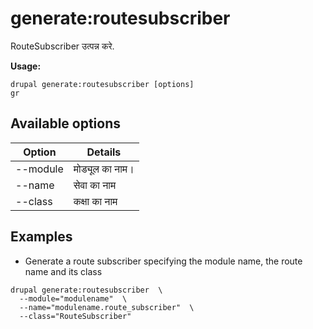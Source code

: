 # generate:routesubscriber
RouteSubscriber उत्पन्न करे.

**Usage:**
```
drupal generate:routesubscriber [options]
gr
```

## Available options
Option | Details
-------|-------------
--module | मोड्यूल का नाम।
--name | सेवा का नाम
--class | कक्षा का नाम

## Examples
* Generate a route subscriber specifying the module name, the route name and its class
```
drupal generate:routesubscriber  \
  --module="modulename"  \
  --name="modulename.route_subscriber"  \
  --class="RouteSubscriber"
```
